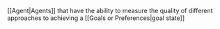 [[Agent|Agents]] that have the ability to measure the quality of different approaches to achieving a [[Goals or Preferences|goal state]]
